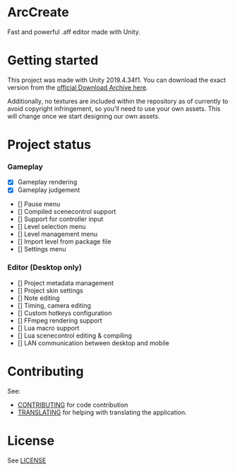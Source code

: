 # ArcCreate

Fast and powerful .aff editor made with Unity.

# Getting started

This project was made with Unity 2019.4.34f1. You can download the exact version from the [official Download Archive here](https://unity.com/releases/editor/archive).

Additionally, no textures are included within the repository as of currently to avoid copyright infringement, so you'll need to use your own assets. This will change once we start designing our own assets.

# Project status

### Gameplay
- [x] Gameplay rendering
- [x] Gameplay judgement
- [] Pause menu
- [] Compiled scenecontrol support
- [] Support for controller input
- [] Level selection menu
- [] Level management menu
- [] Import level from package file
- [] Settings menu

### Editor (Desktop only)
- [] Project metadata management
- [] Project skin settings
- [] Note editing
- [] Timing, camera editing
- [] Custom hotkeys configuration
- [] FFmpeg rendering support
- [] Lua macro support
- [] Lua scenecontrol editing & compiling
- [] LAN communication between desktop and mobile

# Contributing

See:
- [CONTRIBUTING](CONTRIBUTING.md) for code contribution
- [TRANSLATING](TRANSLATING.md) for helping with translating the application.

# License

See [LICENSE](LICENSE.md)